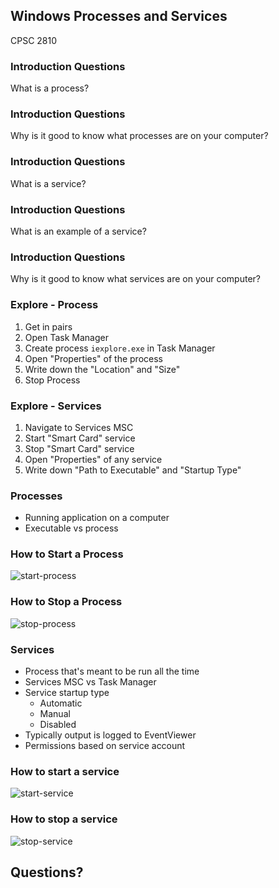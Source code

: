 ## Windows Processes and Services

CPSC 2810



### Introduction Questions

What is a process?



### Introduction Questions

Why is it good to know what processes are on your computer?



### Introduction Questions

What is a service?



### Introduction Questions

What is an example of a service?



### Introduction Questions

Why is it good to know what services are on your computer?



### Explore - Process

1. Get in pairs
2. Open Task Manager
3. Create process `iexplore.exe` in Task Manager
4. Open "Properties" of the process
5. Write down the "Location" and "Size"
6. Stop Process



### Explore - Services

1. Navigate to Services MSC
2. Start "Smart Card" service
3. Stop "Smart Card" service
4. Open "Properties" of any service
5. Write down "Path to Executable" and "Startup Type"


### Processes

* Running application on a computer
* Executable vs process



### How to Start a Process

![start-process](stop-process.png)



### How to Stop a Process

![stop-process](stop-process.png)



### Services

* Process that's meant to be run all the time
* Services MSC vs Task Manager
* Service startup type
  * Automatic
  * Manual
  * Disabled
* Typically output is logged to EventViewer
* Permissions based on service account



### How to start a service

![start-service](start-service.png)



### How to stop a service

![stop-service](stop-service.png)



## Questions?
